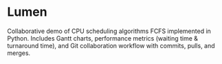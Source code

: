 # Lumen
Collaborative demo of CPU scheduling algorithms  FCFS  implemented in Python. Includes Gantt charts, performance metrics (waiting time &amp; turnaround time), and Git collaboration workflow with commits, pulls, and merges.

